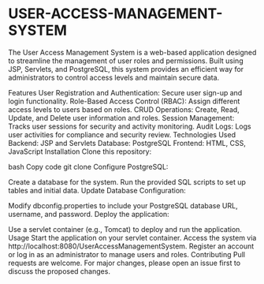 # USER-ACCESS-MANAGEMENT-SYSTEM
The User Access Management System is a web-based application designed to streamline the management of user roles and permissions. Built using JSP, Servlets, and PostgreSQL, this system provides an efficient way for administrators to control access levels and maintain secure data.

Features
User Registration and Authentication: Secure user sign-up and login functionality.
Role-Based Access Control (RBAC): Assign different access levels to users based on roles.
CRUD Operations: Create, Read, Update, and Delete user information and roles.
Session Management: Tracks user sessions for security and activity monitoring.
Audit Logs: Logs user activities for compliance and security review.
Technologies Used
Backend: JSP and Servlets
Database: PostgreSQL
Frontend: HTML, CSS, JavaScript
Installation
Clone this repository:

bash
Copy code
git clone <repository-url>
Configure PostgreSQL:

Create a database for the system.
Run the provided SQL scripts to set up tables and initial data.
Update Database Configuration:

Modify dbconfig.properties to include your PostgreSQL database URL, username, and password.
Deploy the application:

Use a servlet container (e.g., Tomcat) to deploy and run the application.
Usage
Start the application on your servlet container.
Access the system via http://localhost:8080/UserAccessManagementSystem.
Register an account or log in as an administrator to manage users and roles.
Contributing
Pull requests are welcome. For major changes, please open an issue first to discuss the proposed changes.

